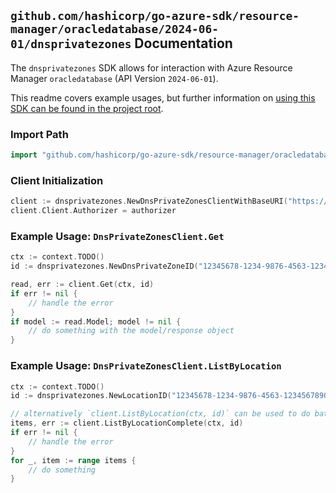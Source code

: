 
## `github.com/hashicorp/go-azure-sdk/resource-manager/oracledatabase/2024-06-01/dnsprivatezones` Documentation

The `dnsprivatezones` SDK allows for interaction with Azure Resource Manager `oracledatabase` (API Version `2024-06-01`).

This readme covers example usages, but further information on [using this SDK can be found in the project root](https://github.com/hashicorp/go-azure-sdk/tree/main/docs).

### Import Path

```go
import "github.com/hashicorp/go-azure-sdk/resource-manager/oracledatabase/2024-06-01/dnsprivatezones"
```


### Client Initialization

```go
client := dnsprivatezones.NewDnsPrivateZonesClientWithBaseURI("https://management.azure.com")
client.Client.Authorizer = authorizer
```


### Example Usage: `DnsPrivateZonesClient.Get`

```go
ctx := context.TODO()
id := dnsprivatezones.NewDnsPrivateZoneID("12345678-1234-9876-4563-123456789012", "location", "dnsprivatezonename")

read, err := client.Get(ctx, id)
if err != nil {
	// handle the error
}
if model := read.Model; model != nil {
	// do something with the model/response object
}
```


### Example Usage: `DnsPrivateZonesClient.ListByLocation`

```go
ctx := context.TODO()
id := dnsprivatezones.NewLocationID("12345678-1234-9876-4563-123456789012", "location")

// alternatively `client.ListByLocation(ctx, id)` can be used to do batched pagination
items, err := client.ListByLocationComplete(ctx, id)
if err != nil {
	// handle the error
}
for _, item := range items {
	// do something
}
```
